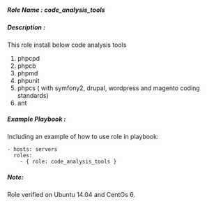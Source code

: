##### Role Name : code_analysis_tools

##### Description :
This role install below code analysis tools
1. phpcpd
2. phpcb
3. phpmd
4. phpunit
5. phpcs ( with symfony2, drupal, wordpress and magento coding standards)
6. ant

##### Example Playbook :
Including an example of how to use role in playbook:

    - hosts: servers
      roles:
        - { role: code_analysis_tools }


##### Note: 
Role verified on Ubuntu 14.04 and CentOs 6.
